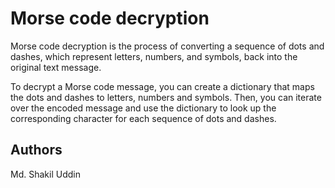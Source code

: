 
# Morse code decryption

Morse code decryption is the process of converting a sequence of dots and 
dashes, which represent letters, numbers, and symbols, back into the original
text message.

To decrypt a Morse code message, you can create a dictionary that maps the dots
and dashes to letters, numbers and symbols. Then, you can iterate over the encoded
message and use the dictionary to look up the corresponding character for each 
sequence of dots and dashes.


## Authors
Md. Shakil Uddin





